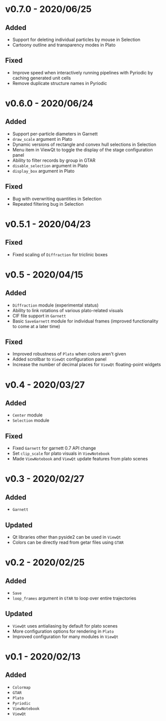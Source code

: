 # v0.7.0 - 2020/06/25

## Added

- Support for deleting individual particles by mouse in Selection
- Cartoony outline and transparency modes in Plato

## Fixed

- Improve speed when interactively running pipelines with Pyriodic by caching generated unit cells
- Remove duplicate structure names in Pyriodic

# v0.6.0 - 2020/06/24

## Added

- Support per-particle diameters in Garnett
- `draw_scale` argument in Plato
- Dynamic versions of rectangle and convex hull selections in Selection
- Menu item in ViewQt to toggle the display of the stage configuration panel
- Ability to filter records by group in GTAR
- `disable_selection` argument in Plato
- `display_box` argument in Plato

## Fixed

- Bug with overwriting quantities in Selection
- Repeated filtering bug in Selection

# v0.5.1 - 2020/04/23

## Fixed

- Fixed scaling of `Diffraction` for triclinic boxes

# v0.5 - 2020/04/15

## Added

- `Diffraction` module (experimental status)
- Ability to link rotations of various plato-related visuals
- CIF file support in `Garnett`
- Basic `SaveGarnett` module for individual frames (improved functionality to come at a later time)

## Fixed

- Improved robustness of `Plato` when colors aren't given
- Added scrollbar to `ViewQt` configuration panel
- Increase the number of decimal places for `ViewQt` floating-point widgets

# v0.4 - 2020/03/27

## Added

- `Center` module
- `Selection` module

## Fixed

- Fixed `Garnett` for garnett 0.7 API change
- Set `clip_scale` for plato visuals in `ViewNotebook`
- Made `ViewNotebook` and `ViewQt` update features from plato scenes

# v0.3 - 2020/02/27

## Added

- `Garnett`

## Updated

- Qt libraries other than pyside2 can be used in `ViewQt`
- Colors can be directly read from getar files using `GTAR`

# v0.2 - 2020/02/25

## Added

- `Save`
- `loop_frames` argument in `GTAR` to loop over entire trajectories

## Updated

- `ViewQt` uses antialiasing by default for plato scenes
- More configuration options for rendering in `Plato`
- Improved configuration for many modules in `ViewQt`

# v0.1 - 2020/02/13

## Added

- `Colormap`
- `GTAR`
- `Plato`
- `Pyriodic`
- `ViewNotebook`
- `ViewQt`
